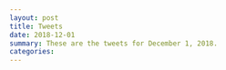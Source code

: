 ```yaml
---
layout: post
title: Tweets
date: 2018-12-01
summary: These are the tweets for December 1, 2018.
categories:
---
```


